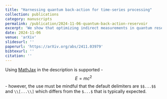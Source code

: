 ```yaml
---
title: "Harnessing quantum back-action for time-series processing"
collection: publications
category: manuscripts
permalink: /publication/2024-11-06-quantum-back-action-reservoir
excerpt: 'We show that optimizing indirect measurements in quantum reservoir computing improves execution time and overall performance. By tuning both the reservoir Hamiltonian and measurement strength across benchmarking tasks, we provide a practical approach for enhancing indirect measurement-based protocols.'
date: 2024-11-06
venue: 'arXiv'
slidesurl: ''
paperurl: 'https://arXiv.org/abs/2411.03979'
bibtexurl: ''
citation: ''
---
```


Using [MathJax](https://www.mathjax.org/) in the description is supported - $$E=mc^2$$ - however, the use must be mindful that the default delimiters are `$$...$$` and `\\[...\\]` which differs from the `$...$` that is typically expected.
